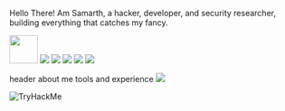 Hello There! Am Samarth, a hacker, developer, and security researcher, building everything that catches my fancy.

<a href="[<hyperlink>](https://www.linkedin.com/in/samagno3/) "><img height="50" src="https://cdn2.iconfinder.com/data/icons/social-icon-3/512/social_style_3_in-306.png"/></a>
<a href="<hyperlink>"><img src="<image_url>"/></a>
<a href="<hyperlink>"><img src="<image_url>"/></a>
<a href="<hyperlink>"><img src="<image_url>"/></a>
<a href="<hyperlink>"><img src="<image_url>"/></a>
<a href="<hyperlink>"><img src="<image_url>"/></a>


header
about me
tools and experience
<img src="https://github-readme-stats.vercel.app/api/top-langs?username=SamAgno3&layout=compact"/>


<img src="https://tryhackme-badges.s3.amazonaws.com/sagnihotri18.png" alt="TryHackMe">


